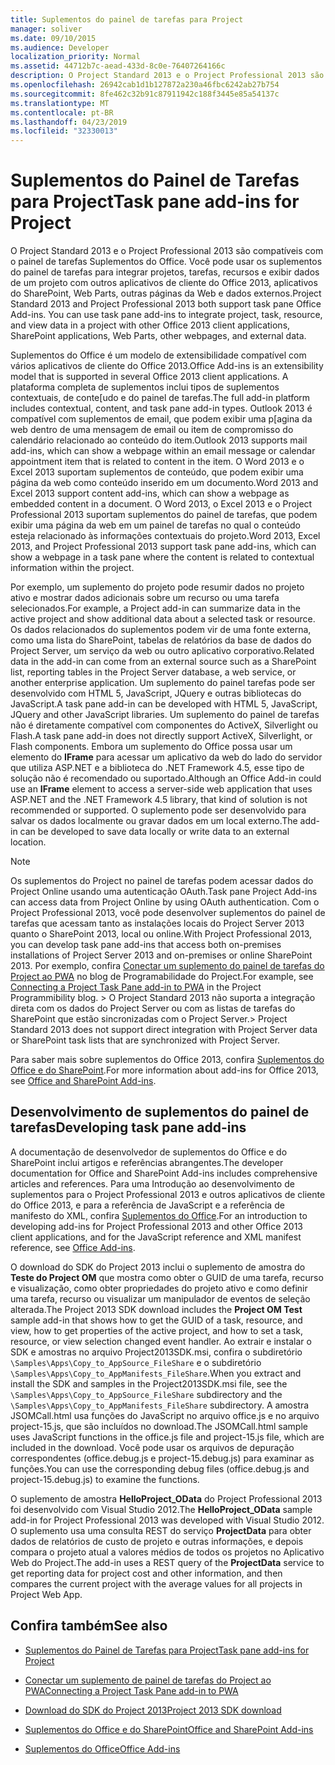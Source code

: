 ```yaml
---
title: Suplementos do painel de tarefas para Project
manager: soliver
ms.date: 09/10/2015
ms.audience: Developer
localization_priority: Normal
ms.assetid: 44712b7c-aead-433d-8c0e-76407264166c
description: O Project Standard 2013 e o Project Professional 2013 são compatíveis com o painel de tarefas Suplementos do Office. Você pode usar os suplementos do painel de tarefas para integrar projetos, tarefas, recursos e exibir dados de um projeto com outros aplicativos de cliente do Office 2013, aplicativos do SharePoint, Web Parts, outras páginas da Web e dados externos.
ms.openlocfilehash: 26942cab1d1b127872a230a46fbc6242ab27b754
ms.sourcegitcommit: 8fe462c32b91c87911942c188f3445e85a54137c
ms.translationtype: MT
ms.contentlocale: pt-BR
ms.lasthandoff: 04/23/2019
ms.locfileid: "32330013"
---
```

# <a name="task-pane-add-ins-for-project"></a><span data-ttu-id="74acb-103">Suplementos do Painel de Tarefas para Project</span><span class="sxs-lookup"><span data-stu-id="74acb-103">Task pane add-ins for Project</span></span>

<span data-ttu-id="74acb-104">O Project Standard 2013 e o Project Professional 2013 são compatíveis com o painel de tarefas Suplementos do Office. Você pode usar os suplementos do painel de tarefas para integrar projetos, tarefas, recursos e exibir dados de um projeto com outros aplicativos de cliente do Office 2013, aplicativos do SharePoint, Web Parts, outras páginas da Web e dados externos.</span><span class="sxs-lookup"><span data-stu-id="74acb-104">Project Standard 2013 and Project Professional 2013 both support task pane Office Add-ins. You can use task pane add-ins to integrate project, task, resource, and view data in a project with other Office 2013 client applications, SharePoint applications, Web Parts, other webpages, and external data.</span></span>
  
<span data-ttu-id="74acb-105">Suplementos do Office é um modelo de extensibilidade compatível com vários aplicativos de cliente do Office 2013.</span><span class="sxs-lookup"><span data-stu-id="74acb-105">Office Add-ins is an extensibility model that is supported in several Office 2013 client applications.</span></span> <span data-ttu-id="74acb-106">A plataforma completa de suplementos inclui tipos de suplementos contextuais, de conte[udo e do painel de tarefas.</span><span class="sxs-lookup"><span data-stu-id="74acb-106">The full add-in platform includes contextual, content, and task pane add-in types.</span></span> <span data-ttu-id="74acb-107">Outlook 2013 é compatível com suplementos de email, que podem exibir uma p[agina da web dentro de uma mensagem de email ou item de compromisso do calendário relacionado ao conteúdo do item.</span><span class="sxs-lookup"><span data-stu-id="74acb-107">Outlook 2013 supports mail add-ins, which can show a webpage within an email message or calendar appointment item that is related to content in the item.</span></span> <span data-ttu-id="74acb-108">O Word 2013 e o Excel 2013 suportam suplementos de conteúdo, que podem exibir uma página da web como conteúdo inserido em um documento.</span><span class="sxs-lookup"><span data-stu-id="74acb-108">Word 2013 and Excel 2013 support content add-ins, which can show a webpage as embedded content in a document.</span></span> <span data-ttu-id="74acb-109">O Word 2013, o Excel 2013 e o Project Professional 2013 suportam suplementos do painel de tarefas, que podem exibir uma página da web em um painel de tarefas no qual o conteúdo esteja relacionado às informações contextuais do projeto.</span><span class="sxs-lookup"><span data-stu-id="74acb-109">Word 2013, Excel 2013, and Project Professional 2013 support task pane add-ins, which can show a webpage in a task pane where the content is related to contextual information within the project.</span></span>
  
<span data-ttu-id="74acb-110">Por exemplo, um suplemento do projeto pode resumir dados no projeto ativo e mostrar dados adicionais sobre um recurso ou uma tarefa selecionados.</span><span class="sxs-lookup"><span data-stu-id="74acb-110">For example, a Project add-in can summarize data in the active project and show additional data about a selected task or resource.</span></span> <span data-ttu-id="74acb-111">Os dados relacionados do suplementos podem vir de uma fonte externa, como uma lista do SharePoint, tabelas de relatórios da base de dados do Project Server, um serviço da web ou outro aplicativo corporativo.</span><span class="sxs-lookup"><span data-stu-id="74acb-111">Related data in the add-in can come from an external source such as a SharePoint list, reporting tables in the Project Server database, a web service, or another enterprise application.</span></span> <span data-ttu-id="74acb-112">Um suplemento do painel tarefas pode ser desenvolvido com HTML 5, JavaScript, JQuery e outras bibliotecas do JavaScript.</span><span class="sxs-lookup"><span data-stu-id="74acb-112">A task pane add-in can be developed with HTML 5, JavaScript, JQuery and other JavaScript libraries.</span></span> <span data-ttu-id="74acb-113">Um suplemento do painel de tarefas não é diretamente compatível com componentes do ActiveX, Silverlight ou Flash.</span><span class="sxs-lookup"><span data-stu-id="74acb-113">A task pane add-in does not directly support ActiveX, Silverlight, or Flash components.</span></span> <span data-ttu-id="74acb-114">Embora um suplemento do Office possa usar um elemento do **IFrame** para acessar um aplicativo da web do lado do servidor que utiliza ASP.NET e a biblioteca do .NET Framework 4.5, esse tipo de solução não é recomendado ou suportado.</span><span class="sxs-lookup"><span data-stu-id="74acb-114">Although an Office Add-in could use an **IFrame** element to access a server-side web application that uses ASP.NET and the .NET Framework 4.5 library, that kind of solution is not recommended or supported.</span></span> <span data-ttu-id="74acb-115">O suplemento pode ser desenvolvido para salvar os dados localmente ou gravar dados em um local externo.</span><span class="sxs-lookup"><span data-stu-id="74acb-115">The add-in can be developed to save data locally or write data to an external location.</span></span> 
  
> [!NOTE]
> <span data-ttu-id="74acb-116">Os suplementos do Project no painel de tarefas podem acessar dados do Project Online usando uma autenticação OAuth.</span><span class="sxs-lookup"><span data-stu-id="74acb-116">Task pane Project Add-ins can access data from Project Online by using OAuth authentication.</span></span> <span data-ttu-id="74acb-117">Com o Project Professional 2013, você pode desenvolver suplementos do painel de tarefas que acessam tanto as instalações locais do Project Server 2013 quanto o SharePoint 2013, local ou online.</span><span class="sxs-lookup"><span data-stu-id="74acb-117">With Project Professional 2013, you can develop task pane add-ins that access both on-premises installations of Project Server 2013 and on-premises or online SharePoint 2013.</span></span> <span data-ttu-id="74acb-118">Por exemplo, confira [Conectar um suplemento do painel de tarefas do Project ao PWA](https://blogs.msdn.com/b/project_programmability/archive/2012/11/02/connecting-a-project-task-pane-app-to-pwa.aspx) no blog de Programabilidade do Project.</span><span class="sxs-lookup"><span data-stu-id="74acb-118">For example, see [Connecting a Project Task Pane add-in to PWA](https://blogs.msdn.com/b/project_programmability/archive/2012/11/02/connecting-a-project-task-pane-app-to-pwa.aspx) in the Project Programmibility blog.</span></span> <span data-ttu-id="74acb-119">> O Project Standard 2013 não suporta a integração direta com os dados do Project Server ou com as listas de tarefas do SharePoint que estão sincronizadas com o Project Server.</span><span class="sxs-lookup"><span data-stu-id="74acb-119">> Project Standard 2013 does not support direct integration with Project Server data or SharePoint task lists that are synchronized with Project Server.</span></span> 
  
<span data-ttu-id="74acb-120">Para saber mais sobre suplementos do Office 2013, confira [Suplementos do Office e do SharePoint](https://msdn.microsoft.com/library/office/fp161507%28v=office.15%29).</span><span class="sxs-lookup"><span data-stu-id="74acb-120">For more information about add-ins for Office 2013, see [Office and SharePoint Add-ins](https://msdn.microsoft.com/library/office/fp161507%28v=office.15%29).</span></span> 
  
## <a name="developing-task-pane-add-ins"></a><span data-ttu-id="74acb-121">Desenvolvimento de suplementos do painel de tarefas</span><span class="sxs-lookup"><span data-stu-id="74acb-121">Developing task pane add-ins</span></span>

<span data-ttu-id="74acb-122">A documentação de desenvolvedor de suplementos do Office e do SharePoint inclui artigos e referências abrangentes.</span><span class="sxs-lookup"><span data-stu-id="74acb-122">The developer documentation for Office and SharePoint Add-ins includes comprehensive articles and references.</span></span> <span data-ttu-id="74acb-123">Para uma Introdução ao desenvolvimento de suplementos para o Project Professional 2013 e outros aplicativos de cliente do Office 2013, e para a referência de JavaScript e a referência de manifesto do XML, confira [Suplementos do Office](https://msdn.microsoft.com/library/office/apps/jj220060%28v=office.15%29).</span><span class="sxs-lookup"><span data-stu-id="74acb-123">For an introduction to developing add-ins for Project Professional 2013 and other Office 2013 client applications, and for the JavaScript reference and XML manifest reference, see [Office Add-ins](https://msdn.microsoft.com/library/office/apps/jj220060%28v=office.15%29).</span></span>
  
<span data-ttu-id="74acb-124">O download do SDK do Project 2013 inclui o suplemento de amostra do **Teste do Project OM** que mostra como obter o GUID de uma tarefa, recurso e visualização, como obter propriedades do projeto ativo e como definir uma tarefa, recurso ou visualizar um manipulador de eventos de seleção alterada.</span><span class="sxs-lookup"><span data-stu-id="74acb-124">The Project 2013 SDK download includes the **Project OM Test** sample add-in that shows how to get the GUID of a task, resource, and view, how to get properties of the active project, and how to set a task, resource, or view selection changed event handler.</span></span> <span data-ttu-id="74acb-125">Ao extrair e instalar o SDK e amostras no arquivo Project2013SDK.msi, confira o subdiretório `\Samples\Apps\Copy_to_AppSource_FileShare`  e o subdiretório `\Samples\Apps\Copy_to_AppManifests_FileShare`.</span><span class="sxs-lookup"><span data-stu-id="74acb-125">When you extract and install the SDK and samples in the Project2013SDK.msi file, see the  `\Samples\Apps\Copy_to_AppSource_FileShare` subdirectory and the  `\Samples\Apps\Copy_to_AppManifests_FileShare` subdirectory.</span></span> <span data-ttu-id="74acb-126">A amostra JSOMCall.html usa funções do JavaScript no arquivo office.js e no arquivo project-15.js, que são incluídos no download.</span><span class="sxs-lookup"><span data-stu-id="74acb-126">The JSOMCall.html sample uses JavaScript functions in the office.js file and project-15.js file, which are included in the download.</span></span> <span data-ttu-id="74acb-127">Você pode usar os arquivos de depuração correspondentes (office.debug.js e project-15.debug.js) para examinar as funções.</span><span class="sxs-lookup"><span data-stu-id="74acb-127">You can use the corresponding debug files (office.debug.js and project-15.debug.js) to examine the functions.</span></span> 
  
<span data-ttu-id="74acb-128">O suplemento de amostra **HelloProject_OData** do Project Professional 2013 foi desenvolvido com Visual Studio 2012.</span><span class="sxs-lookup"><span data-stu-id="74acb-128">The **HelloProject_OData** sample add-in for Project Professional 2013 was developed with Visual Studio 2012.</span></span> <span data-ttu-id="74acb-129">O suplemento usa uma consulta REST do serviço **ProjectData** para obter dados de relatórios de custo de projeto e outras informações, e depois compara o projeto atual a valores médios de todos os projetos no Aplicativo Web do Project.</span><span class="sxs-lookup"><span data-stu-id="74acb-129">The add-in uses a REST query of the **ProjectData** service to get reporting data for project cost and other information, and then compares the current project with the average values for all projects in Project Web App.</span></span> 
  
## <a name="see-also"></a><span data-ttu-id="74acb-130">Confira também</span><span class="sxs-lookup"><span data-stu-id="74acb-130">See also</span></span>
<span data-ttu-id="74acb-131"><a name="bk_addresources"> </a></span><span class="sxs-lookup"><span data-stu-id="74acb-131"><a name="bk_addresources"> </a></span></span>

- [<span data-ttu-id="74acb-132">Suplementos do Painel de Tarefas para Project</span><span class="sxs-lookup"><span data-stu-id="74acb-132">Task pane add-ins for Project</span></span>](https://msdn.microsoft.com/library/office/apps/fp161143%28v=office.15%29)
    
- [<span data-ttu-id="74acb-133">Conectar um suplemento de painel de tarefas do Project ao PWA</span><span class="sxs-lookup"><span data-stu-id="74acb-133">Connecting a Project Task Pane add-in to PWA</span></span>](https://blogs.msdn.com/b/project_programmability/archive/2012/11/02/connecting-a-project-task-pane-app-to-pwa.aspx)
    
- [<span data-ttu-id="74acb-134">Download do SDK do Project 2013</span><span class="sxs-lookup"><span data-stu-id="74acb-134">Project 2013 SDK download</span></span>](https://www.microsoft.com/en-us/download/details.aspx?id=30435%20)
    
- [<span data-ttu-id="74acb-135">Suplementos do Office e do SharePoint</span><span class="sxs-lookup"><span data-stu-id="74acb-135">Office and SharePoint Add-ins</span></span>](https://msdn.microsoft.com/library/office/fp161507%28v=office.15%29)
    
- [<span data-ttu-id="74acb-136">Suplementos do Office</span><span class="sxs-lookup"><span data-stu-id="74acb-136">Office Add-ins</span></span>](https://msdn.microsoft.com/library/office/apps/jj220060%28v=office.15%29)
    

